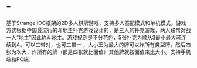 # -
基于Strange IOC框架的2D多人棋牌游戏，支持多人匹配模式和单机模式。游戏方式根据中国最流行的斗地主扑克游戏设计的，是三人的扑克游戏，两人联帮对战一人“地主”因此称斗地主。游戏规则是不分花色，5张扑克为顺从3最小最大可连续到A。可以三带对，也可三带一 ，大小王为最大的牌可以炸所有类型牌，然后四张为次大，炸所有的牌（都是四张就比面值）其他牌就按面值来比大小。支持手机端和PC端。
